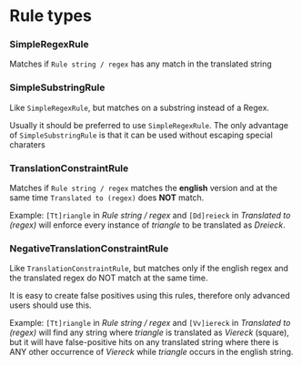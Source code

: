 # Rule types

### SimpleRegexRule

Matches if `Rule string / regex` has any match in the translated string

### SimpleSubstringRule

Like `SimpleRegexRule`, but matches on a substring instead of a Regex.

Usually it should be preferred to use `SimpleRegexRule`.
The only advantage of `SimpleSubstringRule` is that it can be used without escaping special charaters

### TranslationConstraintRule

Matches if `Rule string / regex` matches the **english** version and at the same time `Translated to (regex)` does **NOT** match.

Example: `[Tt]riangle` in *Rule string / regex* and `[Dd]reieck` in *Translated to (regex)* will enforce every instance of *triangle* to be translated as *Dreieck*.

### NegativeTranslationConstraintRule

Like `TranslationConstraintRule`, but matches only if the english regex and the translated regex do NOT match at the same time.

It is easy to create false positives using this rules, therefore only advanced users should use this.

Example: `[Tt]riangle` in *Rule string / regex* and `[Vv]iereck` in *Translated to (regex)* will find any string where *triangle* is translated as *Viereck* (square), but it will have false-positive hits on any translated string where there is ANY other occurrence of *Viereck* while *triangle* occurs in the english string.

